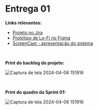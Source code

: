# Entrega 01

**Links relevantes:**
<ul>
  <li>
    <a  href="https://cesar-mvp2.atlassian.net/jira/software/projects/VNC/boards/2"
      >Projeto no Jira</a>
  </li>
    <li>
    <a  href="https://www.figma.com/file/OodUDTbRUE7cAgmlOUiEr9/SmartSchool?type=design&node-id=0-1&mode=design&t=V3uiesp8LFjSo9ET-0"
      >Protótipo de Lo-Fi no Figma</a>
  </li>
<li>
    <a  href="https://www.youtube.com/watch?v=hRoXKd9YeRM&t=1s&ab_channel=YgorRosa"
      >ScreenCast - apresentação do sistema</a>
  </li>
</ul>
<br/>

<strong>Print do backlog do projeto: </strong>    
      
![Captura de tela 2024-04-06 151916](https://github.com/Manuelaamorim/SmartSchool/assets/142773064/0397a7e6-6403-465e-a91d-ce8e4755c39d)


<br/>

<strong>Print do quadro da Sprint 01:</strong>

![Captura de tela 2024-04-06 151916](https://github.com/Manuelaamorim/SmartSchool/assets/142773064/0397a7e6-6403-465e-a91d-ce8e4755c39d)



